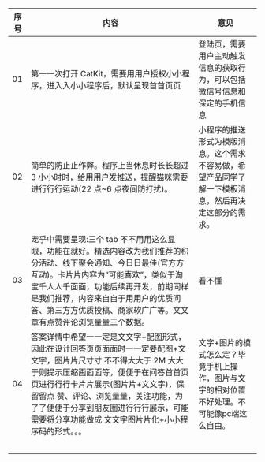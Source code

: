 | 序号 | 内容                                                         | 意见                                                         |
| ---- | ------------------------------------------------------------ | ------------------------------------------------------------ |
| 01   | 第⼀一次打开 CatKit，需要⽤用户授权⼩小程序，进⼊入⼩小程序后，默认呈现⾸首⻚页 | 登陆页，需要用户主动触发信息的获取行为，可以包括微信号信息和保定的手机信息 |
| 02   | 简单的防⽌止作弊。程序上当休息时⻓长超过 3 ⼩小时时，给⽤用户发推送，提醒猫咪需要进⾏行行运动(22 点~6 点夜间防打扰)。 | 小程序的推送形式为模版消息。这个需求不容易做，希望产品同学了解一下模板消息，然后再决定这部分的需求。 |
| 03   | 宠乎中需要呈现:三个 tab 不不⽤用这么显眼，功能在就好。精选内容改为我们推荐的积分活动、线下聚会通知、今⽇日最佳(官⽅方互动)。卡⽚片内容为“可能喜欢”，类似于淘宝千⼈人千⾯面，功能后续再开发，前期同样是我们推荐，内容来⾃自于⽤用户的优质问答、第三⽅方优质投稿、商家软⼴广等。⽂文章有点赞评论浏览量量三个数据。 | 看不懂                                                       |
| 04   | 答案详情中希望⼀一定是⽂文字+配图形式，因此在设计回答⻚页⾯面时⼀一定要配图+⽂文字，图⽚片尺⼨寸 不不得⼤大于 2M ⼤大于则提示压缩画⾯面等，便便于在问答⾸首⻚页进⾏行行卡⽚片展示(图⽚片+⽂文字)，保留留点 赞、评论、浏览量量，关注功能，为了了便便于分享到朋友圈进⾏行行展示，可能需要将分享功能做成 ⽂文字图⽚片化+⼩小程序码的形式。。。 | 文字+图片的模式怎么定？毕竟手机上操作，图片与文字的相对位置不好处理。不可能像pc端这么自由。 |
|      |                                                              |                                                              |
|      |                                                              |                                                              |
|      |                                                              |                                                              |
|      |                                                              |                                                              |
|      |                                                              |                                                              |

